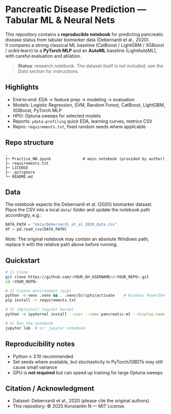 # Pancreatic Disease Prediction — Tabular ML & Neural Nets

This repository contains a **reproducible notebook** for predicting pancreatic disease status from tabular biomarker data (Debernardi et al., 2020).  
It compares a strong classical ML baseline (CatBoost / LightGBM / XGBoost / scikit‑learn) to a **PyTorch MLP** and an **AutoML** baseline (LightAutoML), with careful evaluation and ablation.

> **Status**: research notebook. The dataset itself is not included; see the *Data* section for instructions.

## Highlights
- End‑to‑end: EDA → feature prep → modeling → evaluation
- Models: Logistic Regression, SVM, Random Forest, CatBoost, LightGBM, XGBoost, PyTorch MLP
- HPO: Optuna sweeps for selected models
- Reports: `ydata-profiling` quick EDA, learning curves, metrics CSV
- Repro: `requirements.txt`, fixed random seeds where applicable

## Repo structure
```
.
├─ Practice_NN.ipynb              # main notebook (provided by author)
├─ requirements.txt
├─ LICENSE
├─ .gitignore
└─ README.md
```

## Data
The notebook expects the Debernardi et al. (2020) biomarker dataset.  
Place the CSV into a local `data/` folder and update the notebook path accordingly, e.g.:
```python
DATA_PATH = "data/Debernardi_et_al_2020_data.csv"
df = pd.read_csv(DATA_PATH)
```
*Note:* The original notebook may contain an absolute Windows path; replace it with the relative path above before running.

## Quickstart
```bash
# 1) Clone
git clone https://github.com/<YOUR_GH_USERNAME>/<YOUR_REPO>.git
cd <YOUR_REPO>

# 2) Create environment (pip)
python -m venv .venv && . .venv/Scripts/activate    # Windows PowerShell: .venv\Scripts\Activate.ps1
pip install -r requirements.txt

# 3) (Optional) Jupyter kernel
python -m ipykernel install --user --name pancreatic-ml --display-name "pancreatic-ml"

# 4) Run the notebook
jupyter lab  # or: jupyter notebook
```

## Reproducibility notes
- Python ≥ 3.10 recommended
- Set seeds where available, but stochasticity in PyTorch/GBDTs may still cause small variance
- GPU is **not required** but can speed up training for large Optuna sweeps

## Citation / Acknowledgment
- Dataset: Debernardi et al., 2020 (please cite the original authors).  
- This repository: © 2025 Konstantin N — MIT License.
